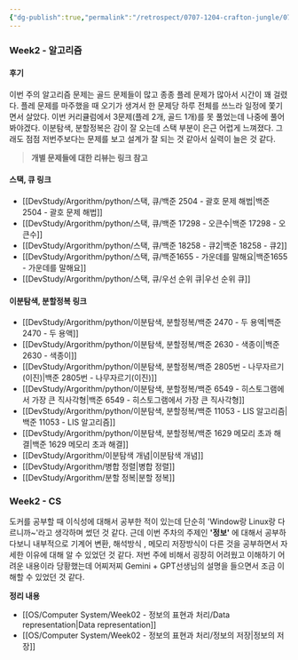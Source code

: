 ```yaml
---
{"dg-publish":true,"permalink":"/retrospect/0707-1204-crafton-jungle/0717-0724-week2-cs-in-jungle/","noteIcon":"","created":"2025-07-24T20:17:27.309+09:00","updated":"2025-07-24T20:49:25.099+09:00"}
---
```



### Week2 - 알고리즘 

#### 후기 

이번 주의 알고리즘 문제는 골드 문제들이 많고 종종 플레 문제가 많아서 시간이 꽤 걸렸다.
플레 문제를 마주했을 때 오기가 생겨서 한 문제당 하루 전체를 쓰느라 일정에 쫓기면서 살았다.
이번 커리큘럼에서 3문제(플레 2개, 골드 1개)를 못 풀었는데 나중에 풀어봐야겠다.
이분탐색, 분할정복은 감이 잘 오는데 스택 부분이 은근 어렵게 느껴졌다.
그래도 점점 저번주보다는 문제를 보고 설계가 잘 되는 것 같아서 실력이 늘은 것 같다.
> **개별 문제들에 대한 리뷰는 링크 참고** 
#### 스택, 큐 링크 
- [[DevStudy/Argorithm/python/스택, 큐/백준 2504 - 괄호 문제 해법\|백준 2504 - 괄호 문제 해법]]
- [[DevStudy/Argorithm/python/스택, 큐/백준 17298 - 오큰수\|백준 17298 - 오큰수]]
- [[DevStudy/Argorithm/python/스택, 큐/백준 18258 - 큐2\|백준 18258 - 큐2]]
- [[DevStudy/Argorithm/python/스택, 큐/백준1655 - 가운데를 말해요\|백준1655 - 가운데를 말해요]]
- [[DevStudy/Argorithm/python/스택, 큐/우선 순위 큐\|우선 순위 큐]]

#### 이분탐색, 분할정복 링크
- [[DevStudy/Argorithm/python/이분탐색, 분할정복/백준 2470 - 두 용액\|백준 2470 - 두 용액]]
- [[DevStudy/Argorithm/python/이분탐색, 분할정복/백준 2630 - 색종이\|백준 2630 - 색종이]]
- [[DevStudy/Argorithm/python/이분탐색, 분할정복/백준 2805번 - 나무자르기(이진)\|백준 2805번 - 나무자르기(이진)]]
- [[DevStudy/Argorithm/python/이분탐색, 분할정복/백준 6549 - 히스토그램에서 가장 큰 직사각형\|백준 6549 - 히스토그램에서 가장 큰 직사각형]]
- [[DevStudy/Argorithm/python/이분탐색, 분할정복/백준 11053 - LIS 알고리즘\|백준 11053 - LIS 알고리즘]]
- [[DevStudy/Argorithm/python/이분탐색, 분할정복/백준 1629 메모리 초과 해결\|백준 1629 메모리 초과 해결]]
- [[DevStudy/Argorithm/이분탐색 개념\|이분탐색 개념]]
- [[DevStudy/Argorithm/병합 정렬\|병합 정렬]]
- [[DevStudy/Argorithm/분할 정복\|분할 정복]]

### Week2 - CS

도커를 공부할 때 이식성에 대해서 공부한 적이 있는데 단순히 'Window랑 Linux랑 다르니까~'라고 생각하며 썼던 것 같다.
근데 이번 주차의 주제인 **'정보'** 에 대해서 공부하다보니 내부적으로 기계어 변환, 해석방식 , 메모리 저장방식이 다른 것을 공부하면서 자세한 이유에 대해 알 수 있었던 것 같다.
저번 주에 비해서 굉장히 어려웠고 이해하기 어려운 내용이라 당황했는데 어찌저찌 Gemini + GPT선생님의 설명을 들으면서 조금 이해할 수 있었던 것 같다. <BR>

**정리 내용** 
- [[OS/Computer System/Week02 - 정보의 표현과 처리/Data representation\|Data representation]]
- [[OS/Computer System/Week02 - 정보의 표현과 처리/정보의 저장\|정보의 저장]]

